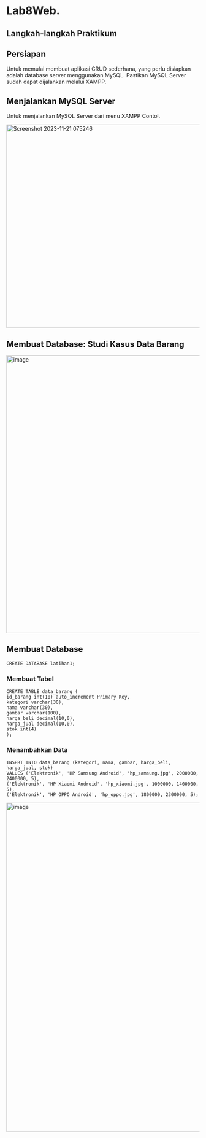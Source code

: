 # Lab8Web.

## Langkah-langkah Praktikum
## Persiapan
Untuk memulai membuat aplikasi CRUD sederhana, yang perlu disiapkan adalah
database server menggunakan MySQL. Pastikan MySQL Server sudah dapat dijalankan
melalui XAMPP.

## Menjalankan MySQL Server
Untuk menjalankan MySQL Server dari menu XAMPP Contol. 

<img width="530" alt="Screenshot 2023-11-21 075246" src="https://github.com/Agussetiaa/Lab8Web./assets/115542822/0a059588-c856-46cf-bcdd-6d74cf972a64">

## Membuat Database: Studi Kasus Data Barang

<img width="724" alt="image" src="https://github.com/Agussetiaa/Lab8Web./assets/115542822/2fcfa5aa-29f2-4fb5-b9e4-a9ae5619120f">

## Membuat Database
```
CREATE DATABASE latihan1;
```
### Membuat Tabel
```
CREATE TABLE data_barang (
id_barang int(10) auto_increment Primary Key,
kategori varchar(30),
nama varchar(30),
gambar varchar(100),
harga_beli decimal(10,0),
harga_jual decimal(10,0),
stok int(4)
);
```
### Menambahkan Data
```
INSERT INTO data_barang (kategori, nama, gambar, harga_beli, harga_jual, stok)
VALUES ('Elektronik', 'HP Samsung Android', 'hp_samsung.jpg', 2000000, 2400000, 5),
('Elektronik', 'HP Xiaomi Android', 'hp_xiaomi.jpg', 1000000, 1400000, 5),
('Elektronik', 'HP OPPO Android', 'hp_oppo.jpg', 1800000, 2300000, 5);
```

<img width="858" alt="image" src="https://github.com/Agussetiaa/Lab8Web./assets/115542822/509c31bc-3d05-4fda-80dd-772772b73010">


